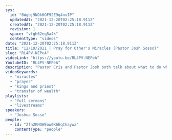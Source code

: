 ```yaml
---
sys:
  id: "6Wgbj9NDkHOF92E9q4nvIP"
  updatedAt: "2021-12-20T02:25:18.911Z"
  createdAt: "2021-12-20T02:25:18.911Z"
  revision: 1
  space: "vfgh62eq5a4k"
  contentType: "videos"
date: "2021-12-20T02:25:18.911Z"
title: "12/19/2021 | Pray for Other's Miracles (Pastor Josh Sosso)"
slug: "RL4PV-NEPeA"
videoLink: "https://youtu.be/RL4PV-NEPeA"
YoutubeID: "RL4PV-NEPeA"
description: "Pastor Cris and Pastor Josh both talk about what to do when believing for a miracle. If we are looking for a financial miracle, pray for other's financial miracles so we can plant seeds in the same area we need help. Pastor Josh also talks about us ruling over different industries in the world like kings. He also talks about how being led by God allows us to play by a different set of rules than the ones of the world."
videoKeywords:
  - "miracles"
  - "prayer"
  - "kings and priest"
  - "transfer of wealth"
playlists:
  - "full sermons"
  - "livestreams"
speakers:
  - "Joshua Sosso"
people:
  - id: "2fn2KHOWEow0K6EqCkaywa"
    contentType: "people"
---
```

